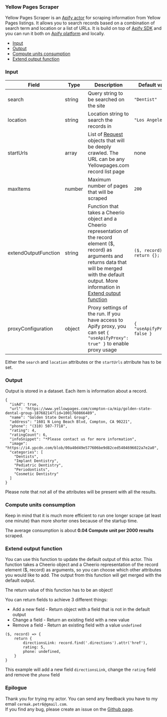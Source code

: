 ### Yellow Pages Scraper

Yellow Pages Scraper is an [Apify actor](https://apify.com/actors) for scraping information from Yellow Pages listings. It allows you to search records based on a combination of search term and location or a list of URLs. It is build on top of [Apify SDK](https://sdk.apify.com/) and you can run it both on [Apify platform](https://my.apify.com) and locally.  

- [Input](#input)
- [Output](#output)
- [Compute units consumption](#compute-units-consumption)
- [Extend output function](#extend-output-function)

### Input

| Field | Type | Description | Default value
| ----- | ---- | ----------- | -------------|
| search | string | Query string to be searched on the site | `"Dentist"` |
| location | string | Location string to search the records in | `"Los Angeles"` |
| startUrls | array | List of [Request](https://sdk.apify.com/docs/api/request#docsNav) objects that will be deeply crawled. The URL can be any Yellowpages.com record list page | none |
| maxItems | number | Maximum number of pages that will be scraped | `200` |
| extendOutputFunction | string | Function that takes a Cheerio object and a Cheerio representation of the record element ($, record) as arguments and returns data that will be merged with the default output. More information in [Extend output function](#extend-output-function) | `($, record) => { return {}; }` |
| proxyConfiguration | object | Proxy settings of the run. If you have access to Apify proxy, you can set `{ "useApifyProxy": true" }` to enable proxy usage | `{ "useApifyProxy": false }`|  

Either the `search` and `location` attributes or the `startUrls` atrribute has to be set.

### Output

Output is stored in a dataset. Each item is information about a record.
```
{
  "isAd": true,
  "url": "https://www.yellowpages.com/compton-ca/mip/golden-state-dental-group-18768214?lid=1001760866489",
  "name": "Golden State Dental Group",
  "address": "1601 N Long Beach Blvd, Compton, CA 90221",
  "phone": "(310) 507-7718",
  "rating": 4,
  "ratingCount": 6,
  "infoSnippet": "*Please contact us for more information",
  "image": "https://i4.ypcdn.com/blob/00a40d49e577606be9d82ced5404696022a7e2a0",
  "categories": [
    "Dentists",
    "Implant Dentistry",
    "Pediatric Dentistry",
    "Periodontists",
    "Cosmetic Dentistry"
  ]
}
```
Please note that not all of the attributes will be present with all the results.

### Compute units consumption
Keep in mind that it is much more efficient to run one longer scrape (at least one minute) than more shorter ones because of the startup time.

The average consumption is about **0.04 Compute unit per 2000 results** scraped.

### Extend output function

You can use this function to update the default output of this actor. This function takes a Cheerio object and a Cheerio representation of the record element ($, record) as arguments, so you can choose which other attributes you would like to add. The output from this function will get merged with the default output.

The return value of this function has to be an object!

You can return fields to achieve 3 different things:
- Add a new field - Return object with a field that is not in the default output
- Change a field - Return an existing field with a new value
- Remove a field - Return an existing field with a value `undefined`

```
($, record) => {
    return {
        directionsLink: record.find('.directions').attr('href'),
        rating: 5,
        phone: undefined,
    }
}
```
This example will add a new field `directionsLink`, change the `rating` field and remove the `phone` field

### Epilogue
Thank you for trying my actor. You can send any feedback you have to my email `cermak.petr6@gmail.com`.  
If you find any bug, please create an issue on the [Github page](https://github.com/cermak-petr/actor-yellowpages-scraper).
